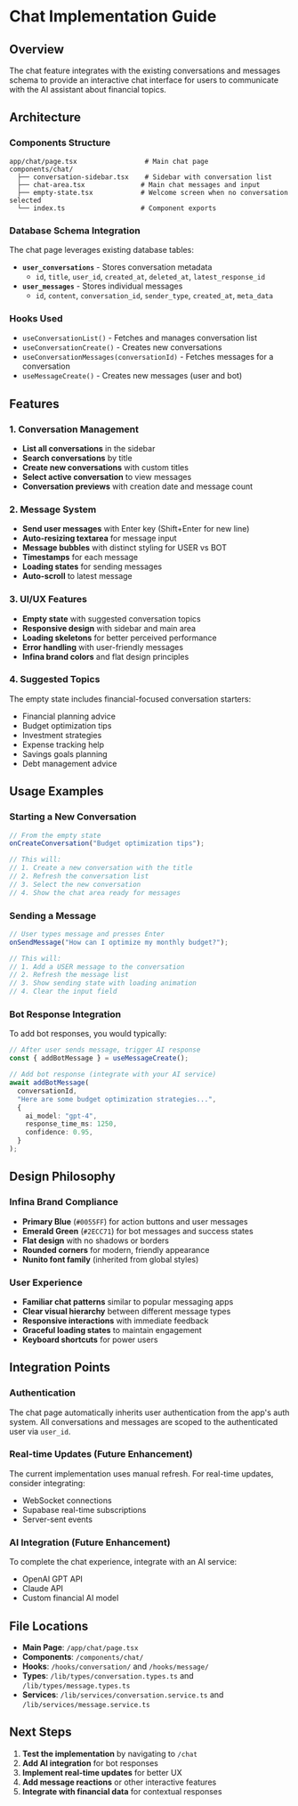 # Chat Implementation Guide

## Overview

The chat feature integrates with the existing conversations and messages schema to provide an interactive chat interface for users to communicate with the AI assistant about financial topics.

## Architecture

### Components Structure

```
app/chat/page.tsx                 # Main chat page
components/chat/
  ├── conversation-sidebar.tsx    # Sidebar with conversation list
  ├── chat-area.tsx              # Main chat messages and input
  ├── empty-state.tsx            # Welcome screen when no conversation selected
  └── index.ts                   # Component exports
```

### Database Schema Integration

The chat page leverages existing database tables:

- **`user_conversations`** - Stores conversation metadata
  - `id`, `title`, `user_id`, `created_at`, `deleted_at`, `latest_response_id`
- **`user_messages`** - Stores individual messages
  - `id`, `content`, `conversation_id`, `sender_type`, `created_at`, `meta_data`

### Hooks Used

- `useConversationList()` - Fetches and manages conversation list
- `useConversationCreate()` - Creates new conversations
- `useConversationMessages(conversationId)` - Fetches messages for a conversation
- `useMessageCreate()` - Creates new messages (user and bot)

## Features

### 1. Conversation Management

- **List all conversations** in the sidebar
- **Search conversations** by title
- **Create new conversations** with custom titles
- **Select active conversation** to view messages
- **Conversation previews** with creation date and message count

### 2. Message System

- **Send user messages** with Enter key (Shift+Enter for new line)
- **Auto-resizing textarea** for message input
- **Message bubbles** with distinct styling for USER vs BOT
- **Timestamps** for each message
- **Loading states** for sending messages
- **Auto-scroll** to latest message

### 3. UI/UX Features

- **Empty state** with suggested conversation topics
- **Responsive design** with sidebar and main area
- **Loading skeletons** for better perceived performance
- **Error handling** with user-friendly messages
- **Infina brand colors** and flat design principles

### 4. Suggested Topics

The empty state includes financial-focused conversation starters:

- Financial planning advice
- Budget optimization tips
- Investment strategies
- Expense tracking help
- Savings goals planning
- Debt management advice

## Usage Examples

### Starting a New Conversation

```typescript
// From the empty state
onCreateConversation("Budget optimization tips");

// This will:
// 1. Create a new conversation with the title
// 2. Refresh the conversation list
// 3. Select the new conversation
// 4. Show the chat area ready for messages
```

### Sending a Message

```typescript
// User types message and presses Enter
onSendMessage("How can I optimize my monthly budget?");

// This will:
// 1. Add a USER message to the conversation
// 2. Refresh the message list
// 3. Show sending state with loading animation
// 4. Clear the input field
```

### Bot Response Integration

To add bot responses, you would typically:

```typescript
// After user sends message, trigger AI response
const { addBotMessage } = useMessageCreate();

// Add bot response (integrate with your AI service)
await addBotMessage(
  conversationId,
  "Here are some budget optimization strategies...",
  {
    ai_model: "gpt-4",
    response_time_ms: 1250,
    confidence: 0.95,
  }
);
```

## Design Philosophy

### Infina Brand Compliance

- **Primary Blue** (`#0055FF`) for action buttons and user messages
- **Emerald Green** (`#2ECC71`) for bot messages and success states
- **Flat design** with no shadows or borders
- **Rounded corners** for modern, friendly appearance
- **Nunito font family** (inherited from global styles)

### User Experience

- **Familiar chat patterns** similar to popular messaging apps
- **Clear visual hierarchy** between different message types
- **Responsive interactions** with immediate feedback
- **Graceful loading states** to maintain engagement
- **Keyboard shortcuts** for power users

## Integration Points

### Authentication

The chat page automatically inherits user authentication from the app's auth system. All conversations and messages are scoped to the authenticated user via `user_id`.

### Real-time Updates (Future Enhancement)

The current implementation uses manual refresh. For real-time updates, consider integrating:

- WebSocket connections
- Supabase real-time subscriptions
- Server-sent events

### AI Integration (Future Enhancement)

To complete the chat experience, integrate with an AI service:

- OpenAI GPT API
- Claude API
- Custom financial AI model

## File Locations

- **Main Page**: `/app/chat/page.tsx`
- **Components**: `/components/chat/`
- **Hooks**: `/hooks/conversation/` and `/hooks/message/`
- **Types**: `/lib/types/conversation.types.ts` and `/lib/types/message.types.ts`
- **Services**: `/lib/services/conversation.service.ts` and `/lib/services/message.service.ts`

## Next Steps

1. **Test the implementation** by navigating to `/chat`
2. **Add AI integration** for bot responses
3. **Implement real-time updates** for better UX
4. **Add message reactions** or other interactive features
5. **Integrate with financial data** for contextual responses

